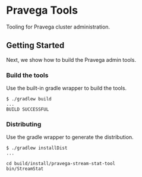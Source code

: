 # Pravega Tools

Tooling for Pravega cluster administration.

## Getting Started

Next, we show how to build the Pravega admin tools.

### Build the tools

Use the built-in gradle wrapper to build the tools.

```
$ ./gradlew build
...
BUILD SUCCESSFUL
```

### Distributing

Use the gradle wrapper to generate the distribution.

```
$ ./gradlew installDist
...

cd build/install/pravega-stream-stat-tool
bin/StreamStat
```